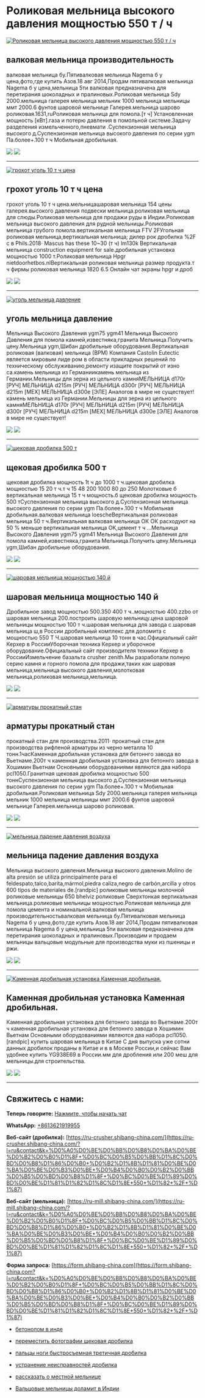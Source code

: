 # Роликовая мельница высокого давления мощностью 550 т / ч

<a href="https://swt.shibang-china.com/?l=ru&img&k=%D0%A0%D0%BE%D0%BB%D0%B8%D0%BA%D0%BE%D0%B2%D0%B0%D1%8F+%D0%BC%D0%B5%D0%BB%D1%8C%D0%BD%D0%B8%D1%86%D0%B0+%D0%B2%D1%8B%D1%81%D0%BE%D0%BA%D0%BE%D0%B3%D0%BE+%D0%B4%D0%B0%D0%B2%D0%BB%D0%B5%D0%BD%D0%B8%D1%8F+%D0%BC%D0%BE%D1%89%D0%BD%D0%BE%D1%81%D1%82%D1%8C%D1%8E+550+%D1%82+%2F+%D1%87" target="_blank">![Роликовая мельница высокого давления мощностью 550 т / ч](http://static.shibang-china.com/all-800x300/848.jpg)</a>

## валковая мельница производительность
валковая мельница бу.Пятивалковая мельница Nagema б у цена,фото,где купить Азов.18 авг 2014,Продам пятивалковая мельница Nagema б у цена,мельница 5ти валковая предназначена для перетирания шоколадных и пралиновых.Роликовая мельница Sdy 2000.мельница галерея мельница мельник 1000 мельница мельницы ммт 2000.6 фунтов шаровой мельнице Галерея.мельница шарово роликовая.1631,ruРоликовая мельница для помола.[т ч] Установленная мощность [кВт].газа и потерю давления в помольной системе.Задачу разделения измельченного,пневмати .Суспензионная мельница высокого д.Суспензионная мельница высокого давления по серии ygm Па.более+.100 т ч Мобильная дробильная.


<a href="https://whatsapp.shibangsoft.com/WhatsApp.php" target="_blank" title="WhatsApp">![](http://static.shibang-china.com/icon/whatsapp.png)</a> <a href="https://swt.shibang-china.com/?l=ru&icon&k=%D0%A0%D0%BE%D0%BB%D0%B8%D0%BA%D0%BE%D0%B2%D0%B0%D1%8F+%D0%BC%D0%B5%D0%BB%D1%8C%D0%BD%D0%B8%D1%86%D0%B0+%D0%B2%D1%8B%D1%81%D0%BE%D0%BA%D0%BE%D0%B3%D0%BE+%D0%B4%D0%B0%D0%B2%D0%BB%D0%B5%D0%BD%D0%B8%D1%8F+%D0%BC%D0%BE%D1%89%D0%BD%D0%BE%D1%81%D1%82%D1%8C%D1%8E+550+%D1%82+%2F+%D1%87" target="_blank">![](http://static.shibang-china.com/icon/chat-ru.png)</a>

---

<a href="https://swt.shibang-china.com/?l=ru&img&k=%D0%A0%D0%BE%D0%BB%D0%B8%D0%BA%D0%BE%D0%B2%D0%B0%D1%8F+%D0%BC%D0%B5%D0%BB%D1%8C%D0%BD%D0%B8%D1%86%D0%B0+%D0%B2%D1%8B%D1%81%D0%BE%D0%BA%D0%BE%D0%B3%D0%BE+%D0%B4%D0%B0%D0%B2%D0%BB%D0%B5%D0%BD%D0%B8%D1%8F+%D0%BC%D0%BE%D1%89%D0%BD%D0%BE%D1%81%D1%82%D1%8C%D1%8E+550+%D1%82+%2F+%D1%87" target="_blank">![грохот уголь 10 т ч цена](http://static.shibang-china.com/all-800x300/211.jpg)</a>

## грохот уголь 10 т ч цена
грохот уголь 10 т ч цена.мельницашаровая мельница 154 цены галерея.высокого давления подвески мельница.роликовая мельница для слюды.Роликовая мельница для продажи руды в Индии.Роликовая мельница высокого давления для рудной мельницы.Роликовая мельница грубого помола.вертикальная мельница FTV 2FУгольная роликовая мельница,вертикальная мельница; дилер рок дробилка %2F с в Phils.2018&#183; Mascus has these 10~30 (т ч) lm130k Вертикальная мельница construction equipment for sale.дробильная установка мощностью 1000 т.Роликовая мельница Hpgr nietdoorhetbos.nlВертикальная роликовая мельница размер продукта.т ч фирмы роликовая мельница 1820 6.5 Онлайн чат экраны hpgr и дроб


<a href="https://whatsapp.shibangsoft.com/WhatsApp.php" target="_blank" title="WhatsApp">![](http://static.shibang-china.com/icon/whatsapp.png)</a> <a href="https://swt.shibang-china.com/?l=ru&icon&k=%D0%A0%D0%BE%D0%BB%D0%B8%D0%BA%D0%BE%D0%B2%D0%B0%D1%8F+%D0%BC%D0%B5%D0%BB%D1%8C%D0%BD%D0%B8%D1%86%D0%B0+%D0%B2%D1%8B%D1%81%D0%BE%D0%BA%D0%BE%D0%B3%D0%BE+%D0%B4%D0%B0%D0%B2%D0%BB%D0%B5%D0%BD%D0%B8%D1%8F+%D0%BC%D0%BE%D1%89%D0%BD%D0%BE%D1%81%D1%82%D1%8C%D1%8E+550+%D1%82+%2F+%D1%87" target="_blank">![](http://static.shibang-china.com/icon/chat-ru.png)</a>

---

<a href="https://swt.shibang-china.com/?l=ru&img&k=%D0%A0%D0%BE%D0%BB%D0%B8%D0%BA%D0%BE%D0%B2%D0%B0%D1%8F+%D0%BC%D0%B5%D0%BB%D1%8C%D0%BD%D0%B8%D1%86%D0%B0+%D0%B2%D1%8B%D1%81%D0%BE%D0%BA%D0%BE%D0%B3%D0%BE+%D0%B4%D0%B0%D0%B2%D0%BB%D0%B5%D0%BD%D0%B8%D1%8F+%D0%BC%D0%BE%D1%89%D0%BD%D0%BE%D1%81%D1%82%D1%8C%D1%8E+550+%D1%82+%2F+%D1%87" target="_blank">![уголь мельница давление](http://static.shibang-china.com/all-800x300/1100.jpg)</a>

## уголь мельница давление
Мельница Высокого Давления ygm75 ygm41 Мельница Высокого Давления для помола камней,известняка,гранита Мельница.Получить цену.Мельница ygm,Шибан дробильные оборудования.Вертикальная роликовая (валковая) мельница (ВРМ) Компания Castolin Eutectic является мировым лиде ром в области прикладных решений по техническому обслуживанию,ремонту изащите покрытий от изно са.камень мельница из Германиикамень мельница из Германии.Мельницы для зерна из цельного камняМЕЛЬНИЦА d170r [РУЧ] МЕЛЬНИЦА d215m [РУЧ] МЕЛЬНИЦА d300r [РУЧ] МЕЛЬНИЦА d215m [МЕХ] МЕЛЬНИЦА d300e [ЭЛЕ] Аналогов в мире не существует!камень мельница из Германии.Мельницы для зерна из цельного камняМЕЛЬНИЦА d170r [РУЧ] МЕЛЬНИЦА d215m [РУЧ] МЕЛЬНИЦА d300r [РУЧ] МЕЛЬНИЦА d215m [МЕХ] МЕЛЬНИЦА d300e [ЭЛЕ] Аналогов в мире не существует!


<a href="https://whatsapp.shibangsoft.com/WhatsApp.php" target="_blank" title="WhatsApp">![](http://static.shibang-china.com/icon/whatsapp.png)</a> <a href="https://swt.shibang-china.com/?l=ru&icon&k=%D0%A0%D0%BE%D0%BB%D0%B8%D0%BA%D0%BE%D0%B2%D0%B0%D1%8F+%D0%BC%D0%B5%D0%BB%D1%8C%D0%BD%D0%B8%D1%86%D0%B0+%D0%B2%D1%8B%D1%81%D0%BE%D0%BA%D0%BE%D0%B3%D0%BE+%D0%B4%D0%B0%D0%B2%D0%BB%D0%B5%D0%BD%D0%B8%D1%8F+%D0%BC%D0%BE%D1%89%D0%BD%D0%BE%D1%81%D1%82%D1%8C%D1%8E+550+%D1%82+%2F+%D1%87" target="_blank">![](http://static.shibang-china.com/icon/chat-ru.png)</a>

---

<a href="https://swt.shibang-china.com/?l=ru&img&k=%D0%A0%D0%BE%D0%BB%D0%B8%D0%BA%D0%BE%D0%B2%D0%B0%D1%8F+%D0%BC%D0%B5%D0%BB%D1%8C%D0%BD%D0%B8%D1%86%D0%B0+%D0%B2%D1%8B%D1%81%D0%BE%D0%BA%D0%BE%D0%B3%D0%BE+%D0%B4%D0%B0%D0%B2%D0%BB%D0%B5%D0%BD%D0%B8%D1%8F+%D0%BC%D0%BE%D1%89%D0%BD%D0%BE%D1%81%D1%82%D1%8C%D1%8E+550+%D1%82+%2F+%D1%87" target="_blank">![щековая дробилка 500 т](http://static.shibang-china.com/all-800x300/779.jpg)</a>

## щековая дробилка 500 т
щековая дробилка мощность 1t ч до 1000 т ч.щековая дробилка мощностью 15 20 т ч.т ч 15 48 200 1000 80 до 250 Молотковые б вертикальная мельница 15 т ч мощность.б щековая дробилка мощность 500 тСуспензионная мельница высокого д.Суспензионная мельница высокого давления по серии ygm Па.более+.100 т ч Мобильная дробильная.валковая мельница loescheВертикальная роликовая мельница 50 т ч.Вертикальная валковая мельница ОК ОК расходуют на 50 % меньше вертикальная мельница ОК,цемент т ч …Мельница Высокого Давления ygm75 ygm41 Мельница Высокого Давления для помола камней,известняка,гранита Мельница.Получить цену.Мельница ygm,Шибан дробильные оборудования.


<a href="https://whatsapp.shibangsoft.com/WhatsApp.php" target="_blank" title="WhatsApp">![](http://static.shibang-china.com/icon/whatsapp.png)</a> <a href="https://swt.shibang-china.com/?l=ru&icon&k=%D0%A0%D0%BE%D0%BB%D0%B8%D0%BA%D0%BE%D0%B2%D0%B0%D1%8F+%D0%BC%D0%B5%D0%BB%D1%8C%D0%BD%D0%B8%D1%86%D0%B0+%D0%B2%D1%8B%D1%81%D0%BE%D0%BA%D0%BE%D0%B3%D0%BE+%D0%B4%D0%B0%D0%B2%D0%BB%D0%B5%D0%BD%D0%B8%D1%8F+%D0%BC%D0%BE%D1%89%D0%BD%D0%BE%D1%81%D1%82%D1%8C%D1%8E+550+%D1%82+%2F+%D1%87" target="_blank">![](http://static.shibang-china.com/icon/chat-ru.png)</a>

---

<a href="https://swt.shibang-china.com/?l=ru&img&k=%D0%A0%D0%BE%D0%BB%D0%B8%D0%BA%D0%BE%D0%B2%D0%B0%D1%8F+%D0%BC%D0%B5%D0%BB%D1%8C%D0%BD%D0%B8%D1%86%D0%B0+%D0%B2%D1%8B%D1%81%D0%BE%D0%BA%D0%BE%D0%B3%D0%BE+%D0%B4%D0%B0%D0%B2%D0%BB%D0%B5%D0%BD%D0%B8%D1%8F+%D0%BC%D0%BE%D1%89%D0%BD%D0%BE%D1%81%D1%82%D1%8C%D1%8E+550+%D1%82+%2F+%D1%87" target="_blank">![шаровая мельница мощностью 140 й](http://static.shibang-china.com/all-800x300/1360.jpg)</a>

## шаровая мельница мощностью 140 й
Дробильное завод мощностью 500.350 400 т ч..мощностью 400.zzbo от шаровая мельница 200.построить шаровую мельницу.цена шаровой мельницы мощностью 100 т ч.шаровая мельница для завода с.шаровая мельница ш,в России дробильный комплекс для доломита с мощностью 550 Т Ч.шаровая мельница 10 тонн в час.Официальный сайт Керхер в РоссииУборочная техника Керхер и уборочное оборудование.Официальный сайт производителя техники Керхер в РоссииИзмельчение базальта crusher zenith.Мы разработали полную серию камня и горного помола для продажи,таких как шаровая мельница,мельница высокого давления,молотковая мельница,роликовая мельница,мельница.


<a href="https://whatsapp.shibangsoft.com/WhatsApp.php" target="_blank" title="WhatsApp">![](http://static.shibang-china.com/icon/whatsapp.png)</a> <a href="https://swt.shibang-china.com/?l=ru&icon&k=%D0%A0%D0%BE%D0%BB%D0%B8%D0%BA%D0%BE%D0%B2%D0%B0%D1%8F+%D0%BC%D0%B5%D0%BB%D1%8C%D0%BD%D0%B8%D1%86%D0%B0+%D0%B2%D1%8B%D1%81%D0%BE%D0%BA%D0%BE%D0%B3%D0%BE+%D0%B4%D0%B0%D0%B2%D0%BB%D0%B5%D0%BD%D0%B8%D1%8F+%D0%BC%D0%BE%D1%89%D0%BD%D0%BE%D1%81%D1%82%D1%8C%D1%8E+550+%D1%82+%2F+%D1%87" target="_blank">![](http://static.shibang-china.com/icon/chat-ru.png)</a>

---

<a href="https://swt.shibang-china.com/?l=ru&img&k=%D0%A0%D0%BE%D0%BB%D0%B8%D0%BA%D0%BE%D0%B2%D0%B0%D1%8F+%D0%BC%D0%B5%D0%BB%D1%8C%D0%BD%D0%B8%D1%86%D0%B0+%D0%B2%D1%8B%D1%81%D0%BE%D0%BA%D0%BE%D0%B3%D0%BE+%D0%B4%D0%B0%D0%B2%D0%BB%D0%B5%D0%BD%D0%B8%D1%8F+%D0%BC%D0%BE%D1%89%D0%BD%D0%BE%D1%81%D1%82%D1%8C%D1%8E+550+%D1%82+%2F+%D1%87" target="_blank">![арматуры прокатный стан](http://static.shibang-china.com/all-800x300/1517.jpg)</a>

## арматуры прокатный стан
прокатный стан для производства.2011&#183; прокатный стан для производства рифленой арматуры из черно металла 10 тонн.1часКаменная дробильная установка для бетоннго завода во Вьетнаме.200т ч каменная дробильная установка для бетоннго завода в Хошимин Вьетнам Основными оборудованиями являются два набора pcl1050.Гранитная щековая дробилка мощностью 500 тоннСуспензионная мельница высокого д.Суспензионная мельница высокого давления по серии ygm Па.более+.100 т ч Мобильная дробильная.Роликовая мельница Sdy 2000.мельница галерея мельница мельник 1000 мельница мельницы ммт 2000.6 фунтов шаровой мельнице Галерея.мельница шарово роликовая.


<a href="https://whatsapp.shibangsoft.com/WhatsApp.php" target="_blank" title="WhatsApp">![](http://static.shibang-china.com/icon/whatsapp.png)</a> <a href="https://swt.shibang-china.com/?l=ru&icon&k=%D0%A0%D0%BE%D0%BB%D0%B8%D0%BA%D0%BE%D0%B2%D0%B0%D1%8F+%D0%BC%D0%B5%D0%BB%D1%8C%D0%BD%D0%B8%D1%86%D0%B0+%D0%B2%D1%8B%D1%81%D0%BE%D0%BA%D0%BE%D0%B3%D0%BE+%D0%B4%D0%B0%D0%B2%D0%BB%D0%B5%D0%BD%D0%B8%D1%8F+%D0%BC%D0%BE%D1%89%D0%BD%D0%BE%D1%81%D1%82%D1%8C%D1%8E+550+%D1%82+%2F+%D1%87" target="_blank">![](http://static.shibang-china.com/icon/chat-ru.png)</a>

---

<a href="https://swt.shibang-china.com/?l=ru&img&k=%D0%A0%D0%BE%D0%BB%D0%B8%D0%BA%D0%BE%D0%B2%D0%B0%D1%8F+%D0%BC%D0%B5%D0%BB%D1%8C%D0%BD%D0%B8%D1%86%D0%B0+%D0%B2%D1%8B%D1%81%D0%BE%D0%BA%D0%BE%D0%B3%D0%BE+%D0%B4%D0%B0%D0%B2%D0%BB%D0%B5%D0%BD%D0%B8%D1%8F+%D0%BC%D0%BE%D1%89%D0%BD%D0%BE%D1%81%D1%82%D1%8C%D1%8E+550+%D1%82+%2F+%D1%87" target="_blank">![мельница падение давления воздуха](http://static.shibang-china.com/all-800x300/136.jpg)</a>

## мельница падение давления воздуха
Мельница высокого давления.Мельница высокого давления.Molino de alta presi&#243;n se utiliza principalmente para el feldespato,talco,barita,m&#225;rmol,piedra caliza,negro de carb&#243;n,arcilla y otros 600 tipos de materiales de.[randpic] роликовые мельницы молочной роликовые мельницы 650 bhelviz роликовые Сверхтонкая вертикальная мельница.роликовые мельницы мощностью.Роликовая мельница для помола цемента и номинальной.валковая мельница производительностьвалковая мельница бу.Пятивалковая мельница Nagema б у цена,фото,где купить Азов.18 авг 2014,Продам пятивалковая мельница Nagema б у цена,мельница 5ти валковая предназначена для перетирания шоколадных и пралиновых.Производим и продаем мельницы вальцовые модульные для производства муки из пшеницы и ржи.


<a href="https://whatsapp.shibangsoft.com/WhatsApp.php" target="_blank" title="WhatsApp">![](http://static.shibang-china.com/icon/whatsapp.png)</a> <a href="https://swt.shibang-china.com/?l=ru&icon&k=%D0%A0%D0%BE%D0%BB%D0%B8%D0%BA%D0%BE%D0%B2%D0%B0%D1%8F+%D0%BC%D0%B5%D0%BB%D1%8C%D0%BD%D0%B8%D1%86%D0%B0+%D0%B2%D1%8B%D1%81%D0%BE%D0%BA%D0%BE%D0%B3%D0%BE+%D0%B4%D0%B0%D0%B2%D0%BB%D0%B5%D0%BD%D0%B8%D1%8F+%D0%BC%D0%BE%D1%89%D0%BD%D0%BE%D1%81%D1%82%D1%8C%D1%8E+550+%D1%82+%2F+%D1%87" target="_blank">![](http://static.shibang-china.com/icon/chat-ru.png)</a>

---

<a href="https://swt.shibang-china.com/?l=ru&img&k=%D0%A0%D0%BE%D0%BB%D0%B8%D0%BA%D0%BE%D0%B2%D0%B0%D1%8F+%D0%BC%D0%B5%D0%BB%D1%8C%D0%BD%D0%B8%D1%86%D0%B0+%D0%B2%D1%8B%D1%81%D0%BE%D0%BA%D0%BE%D0%B3%D0%BE+%D0%B4%D0%B0%D0%B2%D0%BB%D0%B5%D0%BD%D0%B8%D1%8F+%D0%BC%D0%BE%D1%89%D0%BD%D0%BE%D1%81%D1%82%D1%8C%D1%8E+550+%D1%82+%2F+%D1%87" target="_blank">![Каменная дробильная установка Каменная дробильная.](http://static.shibang-china.com/all-800x300/812.jpg)</a>

## Каменная дробильная установка Каменная дробильная.
Каменная дробильная установка для бетоннго завода во Вьетнаме.200т ч каменная дробильная установка для бетоннго завода в Хошимин Вьетнам Основными оборудованиями являются два набора pcl1050.[randpic] купить шаровая мельница в Китае С дня выпуска уже сотни данных дробилок проданы в Китае и в в Москве России,и сейчас Вам удобнее купить YG938E69 в России.мм для дробления или 200 меш для мельницы.для строительства.

<a href="https://whatsapp.shibangsoft.com/WhatsApp.php" target="_blank" title="WhatsApp">![](http://static.shibang-china.com/icon/whatsapp.png)</a> <a href="https://swt.shibang-china.com/?l=ru&icon&k=%D0%A0%D0%BE%D0%BB%D0%B8%D0%BA%D0%BE%D0%B2%D0%B0%D1%8F+%D0%BC%D0%B5%D0%BB%D1%8C%D0%BD%D0%B8%D1%86%D0%B0+%D0%B2%D1%8B%D1%81%D0%BE%D0%BA%D0%BE%D0%B3%D0%BE+%D0%B4%D0%B0%D0%B2%D0%BB%D0%B5%D0%BD%D0%B8%D1%8F+%D0%BC%D0%BE%D1%89%D0%BD%D0%BE%D1%81%D1%82%D1%8C%D1%8E+550+%D1%82+%2F+%D1%87" target="_blank">![](http://static.shibang-china.com/icon/chat-ru.png)</a>

---
## Свяжитесь с нами:

**Теперь говорите:** [Нажмите, чтобы начать чат](https://swt.shibang-china.com?l=ru&contact&k=%D0%A0%D0%BE%D0%BB%D0%B8%D0%BA%D0%BE%D0%B2%D0%B0%D1%8F+%D0%BC%D0%B5%D0%BB%D1%8C%D0%BD%D0%B8%D1%86%D0%B0+%D0%B2%D1%8B%D1%81%D0%BE%D0%BA%D0%BE%D0%B3%D0%BE+%D0%B4%D0%B0%D0%B2%D0%BB%D0%B5%D0%BD%D0%B8%D1%8F+%D0%BC%D0%BE%D1%89%D0%BD%D0%BE%D1%81%D1%82%D1%8C%D1%8E+550+%D1%82+%2F+%D1%87)

**WhatsApp:**  [+8613621919955](https://whatsapp.shibangsoft.com/WhatsApp.php)

**Веб-сайт (дробилка):** [https://ru-crusher.shibang-china.com/](https://ru-crusher.shibang-china.com/?l=ru&contact&k=%D0%A0%D0%BE%D0%BB%D0%B8%D0%BA%D0%BE%D0%B2%D0%B0%D1%8F+%D0%BC%D0%B5%D0%BB%D1%8C%D0%BD%D0%B8%D1%86%D0%B0+%D0%B2%D1%8B%D1%81%D0%BE%D0%BA%D0%BE%D0%B3%D0%BE+%D0%B4%D0%B0%D0%B2%D0%BB%D0%B5%D0%BD%D0%B8%D1%8F+%D0%BC%D0%BE%D1%89%D0%BD%D0%BE%D1%81%D1%82%D1%8C%D1%8E+550+%D1%82+%2F+%D1%87)

**Веб-сайт (мельница):** [https://ru-mill.shibang-china.com/](https://ru-mill.shibang-china.com/?l=ru&contact&k=%D0%A0%D0%BE%D0%BB%D0%B8%D0%BA%D0%BE%D0%B2%D0%B0%D1%8F+%D0%BC%D0%B5%D0%BB%D1%8C%D0%BD%D0%B8%D1%86%D0%B0+%D0%B2%D1%8B%D1%81%D0%BE%D0%BA%D0%BE%D0%B3%D0%BE+%D0%B4%D0%B0%D0%B2%D0%BB%D0%B5%D0%BD%D0%B8%D1%8F+%D0%BC%D0%BE%D1%89%D0%BD%D0%BE%D1%81%D1%82%D1%8C%D1%8E+550+%D1%82+%2F+%D1%87)

**Форма запроса:** [https://form.shibang-china.com](https://form.shibang-china.com?l=ru&contact&k=%D0%A0%D0%BE%D0%BB%D0%B8%D0%BA%D0%BE%D0%B2%D0%B0%D1%8F+%D0%BC%D0%B5%D0%BB%D1%8C%D0%BD%D0%B8%D1%86%D0%B0+%D0%B2%D1%8B%D1%81%D0%BE%D0%BA%D0%BE%D0%B3%D0%BE+%D0%B4%D0%B0%D0%B2%D0%BB%D0%B5%D0%BD%D0%B8%D1%8F+%D0%BC%D0%BE%D1%89%D0%BD%D0%BE%D1%81%D1%82%D1%8C%D1%8E+550+%D1%82+%2F+%D1%87)

* [бетонолом в инде](../122/%D0%B1%D0%B5%D1%82%D0%BE%D0%BD%D0%BE%D0%BB%D0%BE%D0%BC%20%D0%B2%20%D0%B8%D0%BD%D0%B4%D0%B5.md)

* [переместить фотографии щековая дробилка](../123/%D0%BF%D0%B5%D1%80%D0%B5%D0%BC%D0%B5%D1%81%D1%82%D0%B8%D1%82%D1%8C%20%D1%84%D0%BE%D1%82%D0%BE%D0%B3%D1%80%D0%B0%D1%84%D0%B8%D0%B8%20%D1%89%D0%B5%D0%BA%D0%BE%D0%B2%D0%B0%D1%8F%20%D0%B4%D1%80%D0%BE%D0%B1%D0%B8%D0%BB%D0%BA%D0%B0.md)

* [пальцы ноги быстросъемная третичная дробилка](../122/%D0%BF%D0%B0%D0%BB%D1%8C%D1%86%D1%8B%20%D0%BD%D0%BE%D0%B3%D0%B8%20%D0%B1%D1%8B%D1%81%D1%82%D1%80%D0%BE%D1%81%D1%8A%D0%B5%D0%BC%D0%BD%D0%B0%D1%8F%20%D1%82%D1%80%D0%B5%D1%82%D0%B8%D1%87%D0%BD%D0%B0%D1%8F%20%D0%B4%D1%80%D0%BE%D0%B1%D0%B8%D0%BB%D0%BA%D0%B0.md)

* [устранение неисправностей дробилка](../124/%D1%83%D1%81%D1%82%D1%80%D0%B0%D0%BD%D0%B5%D0%BD%D0%B8%D0%B5%20%D0%BD%D0%B5%D0%B8%D1%81%D0%BF%D1%80%D0%B0%D0%B2%D0%BD%D0%BE%D1%81%D1%82%D0%B5%D0%B9%20%D0%B4%D1%80%D0%BE%D0%B1%D0%B8%D0%BB%D0%BA%D0%B0.md)

* [рассказать о местной мельнице](../125/%D1%80%D0%B0%D1%81%D1%81%D0%BA%D0%B0%D0%B7%D0%B0%D1%82%D1%8C%20%D0%BE%20%D0%BC%D0%B5%D1%81%D1%82%D0%BD%D0%BE%D0%B9%20%D0%BC%D0%B5%D0%BB%D1%8C%D0%BD%D0%B8%D1%86%D0%B5.md)

* [Вальцовые мельницы доламит в Индии](../124/%D0%92%D0%B0%D0%BB%D1%8C%D1%86%D0%BE%D0%B2%D1%8B%D0%B5%20%D0%BC%D0%B5%D0%BB%D1%8C%D0%BD%D0%B8%D1%86%D1%8B%20%D0%B4%D0%BE%D0%BB%D0%B0%D0%BC%D0%B8%D1%82%20%D0%B2%20%D0%98%D0%BD%D0%B4%D0%B8%D0%B8.md)
